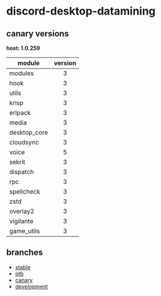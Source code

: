 # discord-desktop-datamining

## canary versions

**host: 1.0.259**

| module | version |
| ------ | :-----: |
| modules | 3 |
| hook | 3 |
| utils | 3 |
| krisp | 3 |
| erlpack | 3 |
| media | 3 |
| desktop_core | 3 |
| cloudsync | 3 |
| voice | 5 |
| sekrit | 3 |
| dispatch | 3 |
| rpc | 3 |
| spellcheck | 3 |
| zstd | 3 |
| overlay2 | 3 |
| vigilante | 3 |
| game_utils | 3 |

## branches

- [stable](https://github.com/OpenAsar/discord-desktop-datamining/tree/stable)
- [ptb](https://github.com/OpenAsar/discord-desktop-datamining/tree/ptb)
- [canary](https://github.com/OpenAsar/discord-desktop-datamining/tree/canary)
- [development](https://github.com/OpenAsar/discord-desktop-datamining/tree/development)